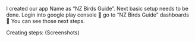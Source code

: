 I created our app Name as “NZ Birds Guide”. 
Next basic setup needs to be done. 
Login into google play console  go to “NZ Birds Guide” dashboards  You can see those next steps.

Creating steps: (Screenshots)
